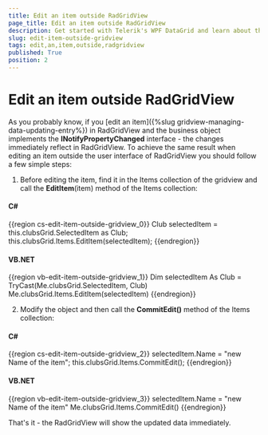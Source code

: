 ```yaml
---
title: Edit an item outside RadGridView
page_title: Edit an item outside RadGridView
description: Get started with Telerik's WPF DataGrid and learn about the few simple steps you should follow in order to edit an item outside the grid.
slug: edit-item-outside-gridview
tags: edit,an,item,outside,radgridview
published: True
position: 2
---
```


# Edit an item outside RadGridView

As you probably know, if you [edit an item]({%slug gridview-managing-data-updating-entry%}) in RadGridView and the business object implements the __INotifyPropertyChanged__ interface - the changes immediately reflect in RadGridView. To achieve the same result when editing an item outside the user interface of RadGridView you should follow a few simple steps:

1. Before editing the item, find it in the Items collection of the gridview and call the __EditItem__(item) method of the Items collection:

#### __C#__

{{region cs-edit-item-outside-gridview_0}}
	Club selectedItem = this.clubsGrid.SelectedItem as Club;
	this.clubsGrid.Items.EditItem(selectedItem);
{{endregion}}

#### __VB.NET__

{{region vb-edit-item-outside-gridview_1}}
	Dim selectedItem As Club = TryCast(Me.clubsGrid.SelectedItem, Club)
	Me.clubsGrid.Items.EditItem(selectedItem)
{{endregion}}

2. Modify the object and then call the __CommitEdit()__ method of the Items collection:

#### __C#__

{{region cs-edit-item-outside-gridview_2}}
	selectedItem.Name = "new Name of the item";
	this.clubsGrid.Items.CommitEdit();
{{endregion}}

#### __VB.NET__

{{region vb-edit-item-outside-gridview_3}}
	selectedItem.Name = "new Name of the item"
	Me.clubsGrid.Items.CommitEdit()
{{endregion}}

That's it - the RadGridView will show the updated data immediately. 


